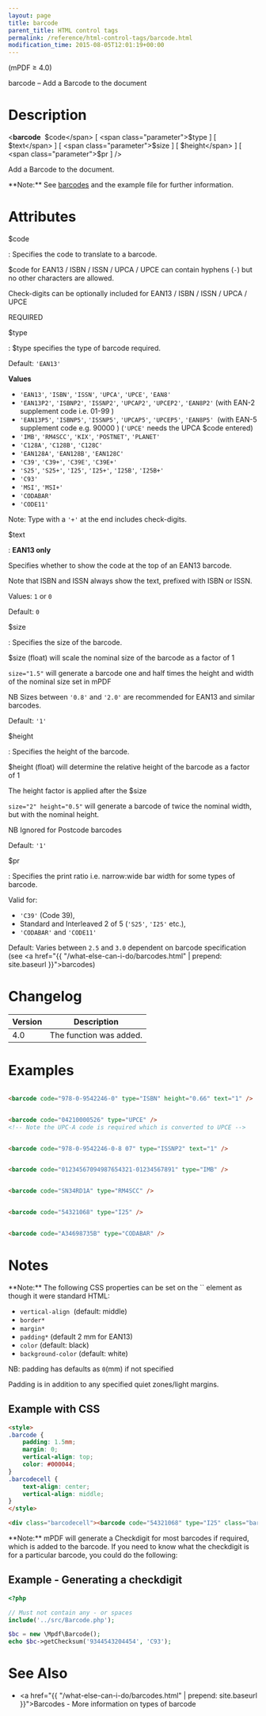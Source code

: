 ```yaml
---
layout: page
title: barcode
parent_title: HTML control tags
permalink: /reference/html-control-tags/barcode.html
modification_time: 2015-08-05T12:01:19+00:00
---
```


(mPDF &ge; 4.0)

barcode – Add a Barcode to the document

# Description

&lt;**barcode** 
<span class="parameter">$code</span>
[ <span class="parameter">$type</span> ]
[ <span class="parameter">$text</span> ]
[ <span class="parameter">$size</span> ]
[ <span class="parameter">$height</span> ]
[ <span class="parameter">$pr</span> ] /&gt;

Add a Barcode to the document.

<div class="alert alert-info" role="alert" markdown="1">
  **Note:** See <a href="{{ "/what-else-can-i-do/barcodes.html" | prepend: site.baseurl }}">barcodes</a>
  and the example file for further information.
</div>

# Attributes

<span class="parameter">$code</span>

: Specifies the code to translate to a barcode.

  <span class="parameter">$code</span> for EAN13 / ISBN / ISSN / UPCA / UPCE can contain hyphens (`-`) but no other
  characters are allowed.

  Check-digits can be optionally included for EAN13 / ISBN / ISSN / UPCA / UPCE

  <span class="smallblock">REQUIRED</span>

<span class="parameter">$type</span>

: <span class="parameter">$type</span> specifies the type of barcode required.

  Default: `'EAN13'`

  **Values**

  * `'EAN13'`, `'ISBN'`, `'ISSN'`, `'UPCA'`, `'UPCE'`, `'EAN8'`
  * `'EAN13P2'`, `'ISBNP2'`, `'ISSNP2'`, `'UPCAP2'`, `'UPCEP2'`, `'EAN8P2'` (with EAN-2 supplement code i.e. 01-99 )
  * `'EAN13P5'`, `'ISBNP5'`, `'ISSNP5'`, `'UPCAP5'`, `'UPCEP5'`, `'EAN8P5'`  (with EAN-5 supplement code e.g. 90000 )
    (`'UPCE'` needs the UPCA <span class="parameter">$code</span> entered)
  * `'IMB'`, `'RM4SCC'`, `'KIX'`, `'POSTNET'`, `'PLANET'`
  * `'C128A'`, `'C128B'`, `'C128C'`
  * `'EAN128A'`, `'EAN128B'`, `'EAN128C'`
  * `'C39'`, `'C39+'`, `'C39E'`, `'C39E+'`
  * `'S25'`, `'S25+'`, `'I25'`, `'I25+'`, `'I25B'`, `'I25B+'`
  * `'C93'`
  * `'MSI'`, `'MSI+'`
  * `'CODABAR'`
  * `'CODE11'`

  Note: Type with a `'+'` at the end includes check-digits.

<span class="parameter">$text</span>

: **EAN13 only**

  Specifies whether to show the code at the top of an EAN13 barcode.

  Note that ISBN and ISSN always show the text, prefixed with ISBN or ISSN.

  Values: `1` or `0`

  Default: `0`

<span class="parameter">$size</span>

: Specifies the size of the barcode.

  <span class="parameter">$size (float)</span> will scale the nominal size of the barcode as a factor of 1

  `size="1.5"` will generate a barcode one and half times the height and width of
  the nominal size set in mPDF

  NB Sizes between `'0.8'` and `'2.0'` are recommended for EAN13 and similar barcodes.

  Default: `'1'`

<span class="parameter">$height</span>

: Specifies the height of the barcode.

  <span class="parameter">$height (float)</span> will determine the relative height of the barcode as a factor of 1

  The height factor is applied after the <span class="parameter">$size </span>

  `size="2" height="0.5"` will generate a barcode of twice the nominal width, but with the
  nominal height.

  NB Ignored for Postcode barcodes

  Default: `'1'`

<span class="parameter">$pr</span>

: Specifies the print ratio i.e. narrow:wide bar width for some types of barcode.

  Valid for:
  * `'C39'` (Code 39),
  * Standard and Interleaved 2 of 5 (`'S25'`, `'I25'` etc.),
  * `'CODABAR'` and `'CODE11'`

  Default: Varies between `2.5` and `3.0` dependent on barcode specification (see
  <a href="{{ "/what-else-can-i-do/barcodes.html" | prepend: site.baseurl }}">barcodes</a>)

# Changelog

<table class="table">
<thead>
<tr>
  <th>Version</th>
  <th>Description</th>
</tr>
</thead>
<tbody>
<tr>
  <td>4.0</td>
  <td>The function was added.</td>
</tr>
</tbody>
</table>

# Examples

```html

<barcode code="978-0-9542246-0" type="ISBN" height="0.66" text="1" />

```

```html

<barcode code="04210000526" type="UPCE" />
<!-- Note the UPC-A code is required which is converted to UPCE -->

```

```html

<barcode code="978-0-9542246-0-8 07" type="ISSNP2" text="1" />

```

```html

<barcode code="01234567094987654321-01234567891" type="IMB" />

```

```html

<barcode code="SN34RD1A" type="RM4SCC" />

```

```html

<barcode code="54321068" type="I25" />

```

```html

<barcode code="A34698735B" type="CODABAR" />

```

# Notes

<div class="alert alert-info" role="alert" markdown="1">
  **Note:** The following CSS properties can be set on the `<barcode />` element as though it were standard HTML:

  * `vertical-align`  (default: middle)
  * `border*`
  * `margin*`
  * `padding*` (default 2 mm for EAN13)
  * `color` (default: black)
  * `background-color` (default: white)

  NB: padding has defaults as `0`(mm) if not specified

  Padding is in addition to any specified quiet zones/light margins.

</div>

## Example with CSS

```html
<style>
.barcode {
    padding: 1.5mm;
    margin: 0;
    vertical-align: top;
    color: #000044;
}
.barcodecell {
    text-align: center;
    vertical-align: middle;
}
</style>

<div class="barcodecell"><barcode code="54321068" type="I25" class="barcode" /></div>

```

<div class="alert alert-info" role="alert" markdown="1">
  **Note:** mPDF will generate a Checkdigit for most barcodes if required, which is added to the
  barcode. If you need to know what the checkdigit is for a particular barcode, you could do the following:
</div>

## Example - Generating a checkdigit

```php
<?php

// Must not contain any - or spaces
include('../src/Barcode.php');

$bc = new \Mpdf\Barcode();
echo $bc->getChecksum('9344543204454', 'C93');

```

# See Also

- <a href="{{ "/what-else-can-i-do/barcodes.html" | prepend: site.baseurl }}">Barcodes</a> - More information on types of barcode
